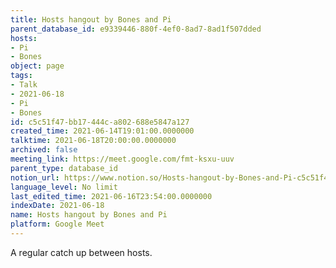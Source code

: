 ```yaml
---
title: Hosts hangout by Bones and Pi
parent_database_id: e9339446-880f-4ef0-8ad7-8ad1f507dded
hosts:
- Pi
- Bones
object: page
tags:
- Talk
- 2021-06-18
- Pi
- Bones
id: c5c51f47-bb17-444c-a802-688e5847a127
created_time: 2021-06-14T19:01:00.0000000
talktime: 2021-06-18T20:00:00.0000000
archived: false
meeting_link: https://meet.google.com/fmt-ksxu-uuv
parent_type: database_id
notion_url: https://www.notion.so/Hosts-hangout-by-Bones-and-Pi-c5c51f47bb17444ca802688e5847a127
language_level: No limit
last_edited_time: 2021-06-16T23:54:00.0000000
indexDate: 2021-06-18
name: Hosts hangout by Bones and Pi
platform: Google Meet
---
```


A regular catch up between hosts.


